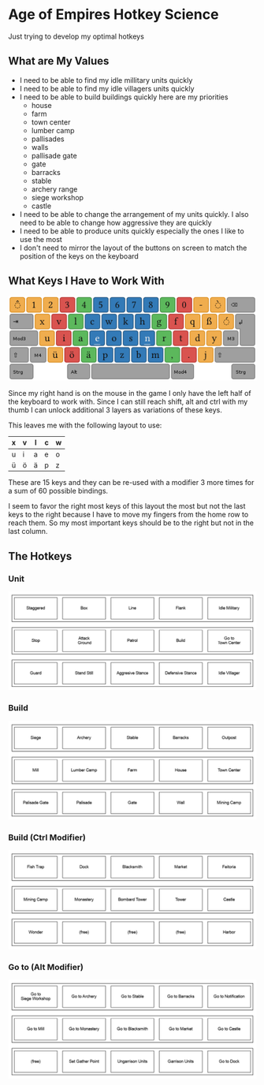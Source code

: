 # Age of Empires Hotkey Science
Just trying to develop my optimal hotkeys

## What are My Values
- I need to be able to find my idle millitary units quickly
- I need to be able to find my idle villagers units quickly
- I need to be able to build buildings quickly here are my priorities
   - house
   - farm
   - town center
   - lumber camp
   - pallisades
   - walls
   - pallisade gate
   - gate
   - barracks
   - stable
   - archery range
   - siege workshop
   - castle
- I need to be able to change the arrangement of my units quickly. I also need to be able to change how aggressive they are quickly
- I need to be able to produce units quickly especially the ones I like to use the most
- I don't need to mirror the layout of the buttons on screen to match the position of the keys on the keyboard

## What Keys I Have to Work With
![Image of taken from neo-layout.de](neo-layout.png)

Since my right hand is on the mouse in the game I only have the left half of the keyboard to work with.
Since I can still reach shift, alt and ctrl with my thumb I can unlock additional 3 layers as variations of these keys.

This leaves me with the following layout to use:

| x | v | l | c | w |
|---|---|---|---|---|
| u | i | a | e | o |
| ü | ö | ä | p | z |

These are 15 keys and they can be re-used with a modifier 3 more times for a sum of 60 possible bindings.

I seem to favor the right most keys of this layout the most but not the last keys to the right because I have to move my fingers from the home row to reach them. So my most important keys should be to the right but not in the last column.

## The Hotkeys
### Unit
![Page 1 - Age of Empires Hotkeys](layer1.png)

### Build
![Page 2 - Age of Empires Hotkeys](layer2.png)

### Build (Ctrl Modifier)
![Page 3 - Age of Empires Hotkeys](layer3.png)

### Go to (Alt Modifier)
![Page 4 - Age of Empires Hotkeys](layer4.png)
